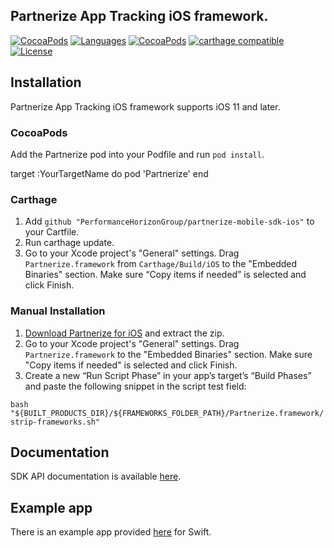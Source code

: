 ## Partnerize App Tracking iOS framework.

[![CocoaPods](https://img.shields.io/badge/platform-ios-orange.svg)](https://cocoapods.org/pods/Partnerize)
[![Languages](https://img.shields.io/badge/languages-ObjC%20%7C%20%20Swift-orange.svg?maxAge=2592000)](https://github.com/PerformanceHorizonGroup/partnerize-mobile-sdk-ios)
[![CocoaPods](https://img.shields.io/badge/pod-1.0.0-blue.svg)](https://cocoapods.org/pods/Partnerize)
[![carthage compatible](https://img.shields.io/badge/Carthage-compatible-brightgreen.svg)](https://github.com/Carthage/Carthage)
[![License](https://img.shields.io/badge/License-Apache%202.0-blue.svg)](https://github.com/PerformanceHorizonGroup/partnerize-mobile-sdk-ios/blob/master/LICENSE)

## Installation

Partnerize App Tracking iOS framework supports iOS 11 and later.

### CocoaPods
Add the Partnerize pod into your Podfile and run `pod install`.

target :YourTargetName do
pod 'Partnerize'
end

### Carthage
1. Add `github "PerformanceHorizonGroup/partnerize-mobile-sdk-ios"` to your Cartfile.
2. Run carthage update.
3. Go to your Xcode project's "General" settings. Drag `Partnerize.framework` from `Carthage/Build/iOS` to the "Embedded Binaries" section. Make sure “Copy items if needed” is selected and click Finish.

### Manual Installation

1. [Download Partnerize for iOS](https://github.com/PerformanceHorizonGroup/partnerize-mobile-sdk-ios/archive/master.zip) and extract the zip.
2. Go to your Xcode project's "General" settings. Drag `Partnerize.framework` to the "Embedded Binaries" section. Make sure "Copy items if needed" is selected and click Finish.
3. Create a new “Run Script Phase” in your app’s target’s “Build Phases” and paste the following snippet in the script test field:

```bash "${BUILT_PRODUCTS_DIR}/${FRAMEWORKS_FOLDER_PATH}/Partnerize.framework/strip-frameworks.sh"```

## Documentation
SDK API documentation is available [here](https://github.com/PerformanceHorizonGroup/partnerize-mobile-sdk-ios/blob/master/docs/).

## Example app
There is an example app provided [here](https://github.com/PerformanceHorizonGroup/partnerize-mobile-sdk-ios/tree/master/SampleCode) for Swift.

